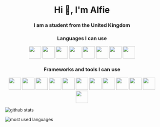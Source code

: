 <link rel="stylesheet" href="https://cdn.jsdelivr.net/gh/devicons/devicon@v2.15.1/devicon.min.css">

<h1 align="center">Hi 👋, I'm Alfie</h1>
<h3 align="center">I am a student from  the United Kingdom</h3>

<h3 align="center">Languages I can use</h3>

<p align="center">
  <i class="devicon-github-original colored"></i>
  <img src="https://cdn.jsdelivr.net/gh/devicons/devicon/icons/javascript/javascript-original.svg" height="40">
  <img src="https://cdn.jsdelivr.net/gh/devicons/devicon/icons/typescript/typescript-original.svg" height="40">
  <img src="https://cdn.jsdelivr.net/gh/devicons/devicon/icons/csharp/csharp-original.svg" height="40">
  <img src="https://cdn.jsdelivr.net/gh/devicons/devicon/icons/java/java-original.svg" height="40">
  <img src="https://cdn.jsdelivr.net/gh/devicons/devicon/icons/dart/dart-original-wordmark.svg" height="40">
  <img src="https://cdn.jsdelivr.net/gh/devicons/devicon/icons/rust/rust-plain.svg" height="40">
  <img src="https://cdn.jsdelivr.net/gh/devicons/devicon/icons/css3/css3-original.svg" height="40">
  <img src="https://cdn.jsdelivr.net/gh/devicons/devicon/icons/html5/html5-original.svg" height="40">
</p>

<h3 align="center">Frameworks and tools I can use</h3>

<p align="center">
  <img src="https://cdn.jsdelivr.net/gh/devicons/devicon/icons/react/react-original.svg" height="40">
  <img src="https://cdn.jsdelivr.net/gh/devicons/devicon/icons/flutter/flutter-original.svg" height="40">
  <img src="https://cdn.jsdelivr.net/gh/devicons/devicon/icons/svelte/svelte-original.svg" height="40">
  <img src="https://cdn.jsdelivr.net/gh/devicons/devicon/icons/nodejs/nodejs-original.svg" height="40">
  <img src="https://cdn.jsdelivr.net/gh/devicons/devicon/icons/nginx/nginx-original.svg" height="40">
  <img src="https://cdn.jsdelivr.net/gh/devicons/devicon/icons/linux/linux-original.svg" height="40">
  <img src="https://cdn.jsdelivr.net/gh/devicons/devicon/icons/denojs/denojs-original.svg" height="40">
  <img src="https://cdn.jsdelivr.net/gh/devicons/devicon/icons/docker/docker-original.svg" height="40">
  <img src="https://cdn.jsdelivr.net/gh/devicons/devicon/icons/firebase/firebase-plain.svg" height="40">
  <img src="https://cdn.jsdelivr.net/gh/devicons/devicon/icons/github/github-original.svg" height="40">
  <img src="https://cdn.jsdelivr.net/gh/devicons/devicon/icons/spring/spring-original.svg" height="40">
  <img src="https://cdn.jsdelivr.net/gh/devicons/devicon/icons/tensorflow/tensorflow-original.svg" height="40">
</p>

![github stats](https://github-readme-stats.vercel.app/api?username=Rayners01&show_icons=true&title_color=fff&icon_color=79ff97&text_color=9f9f9f&bg_color=151515&count_private=true)

![most used languages](https://github-readme-stats.vercel.app/api/top-langs/?username=Rayners01&layout=compact&show_icons=true&title_color=fff&icon_color=79ff97&text_color=9f9f9f&bg_color=151515&count_private=true)
